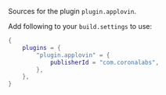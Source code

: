 Sources for the plugin `plugin.applovin`.

Add following to your `build.settings` to use:
```lua
{
    plugins = {
        "plugin.applovin" = {
            publisherId = "com.coronalabs",
        },
    },
}
```
